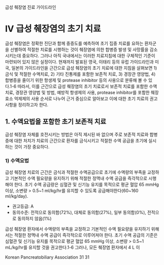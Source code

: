 급성 췌장염 진료 가이드라인

# IV 급성 췌장염의 초기 치료

급성 췌장염은 정확한 진단과 함께 중증도를 예측하여 초기 집중 치료를 요하는 환자군을 선별하여 적절한 치료를 시행하는 것이 췌장염에 의한 합병증 발생 및 사망률을 감소시키는데 중요하다.
그러나 아직 국내에서는 이러한 치료지침에 대한 구체적인 기준이 마련되어 있지 않은 실정이다. 현재까지 발표된 영국, 이태리 등의 유럽 가이드라인과 미국, 일본의 가이드라인을 근간으로 급성 췌장염의 초기 치료에 대한 지침을 살펴보면 1) 금식 및 적절한 수액치료, 2) 기타 진통제를 포함한 보존적 치료, 3) 경장관 영양법, 4) 합병증을 줄이기 위한 항생제 및 protease inhibitor 등의 사용으로 분류해 볼 수 있다.1-6 따라서, 이를 근간으로 급성 췌장염의 초기 치료로서 보존적 치료를 포함한 수액치료, 경장관 영양법 및 방법, 예방적 항생제의 사용, protease inhibitor를 포함한 췌장효소 억제제의 사용 순서로 나누어 근거 중심으로 알아보고 이에 대한 초기 치료의 권고사항을 정리하고자 한다.

## 1. 수액요법을 포함한 초기 보존적 치료

급성 췌장염 자체를 호전시키는 방법은 아직 제시된 바 없으며 주로 보존적 치료와 합병증에 대한 처치가 치료의 근간으로 환자를 금식시키고 적절한 수액 공급을 초기에 실시하는 것이 가장 중요하다.

### 1) 수액요법

급성 췌장염 치료의 근간은 금식과 적절한 수액공급으로 초기에 수액량의 부족을 교정하고 기본적인 수액 필요량을 유지하기 위해 적절한 정맥내 수액 공급을 즉각적으로 시행해야 한다. 초기 수액 공급량은 심혈관 및 신기능 유지를 목적으로 평균 혈압 65 mmHg 이상, 소변량 > 0.5~1 ml/kg/hr를 유지할 수 있도록 공급해야한다(60~160 ml/kg/day).
- 권고등급: A
- 동의수준: 전적으로 동의함(72%), 대체로 동의함(27%), 일부 동의함(0%), 전적으로 동의하지 않음(1%)

급성 췌장염 환자에서 수액량의 부족을 교정하고 기본적인 수액 필요량을 유지하기 위해서는 적절한 정맥내 수액 공급이 즉각적으로 이루어져야 한다. 초기 수액 공급의 기준은 심혈관 및 신기능 유지를 목적으로 평균 혈압 65 mmHg 이상, 소변량 > 0.5~1 mL/kg/hr를 유지할 것을 권고한다.1-6 그러나, 모든 췌장염 환자에서 4 L 이

Korean Pancreatobiliary Association 31
<PAGE>31